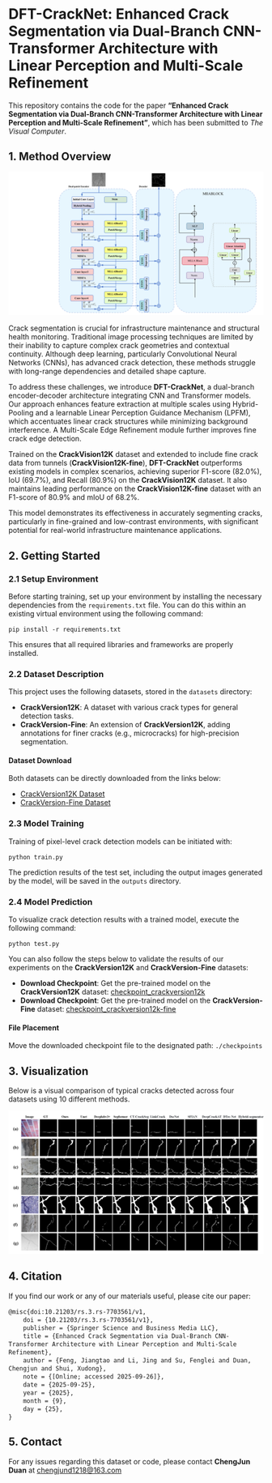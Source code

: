 # DFT-CrackNet: Enhanced Crack Segmentation via Dual-Branch CNN-Transformer Architecture with Linear Perception and Multi-Scale Refinement

This repository contains the code for the paper **“Enhanced Crack Segmentation via Dual-Branch CNN-Transformer Architecture with Linear Perception and Multi-Scale Refinement”**, which has been submitted to *The Visual Computer*.

## 1. Method Overview

<p align="center">
    <img src="./Figures/model-design.png" alt="Overview" />
</p>

Crack segmentation is crucial for infrastructure maintenance and structural health monitoring. Traditional image processing techniques are limited by their inability to capture complex crack geometries and contextual continuity. Although deep learning, particularly Convolutional Neural Networks (CNNs), has advanced crack detection, these methods struggle with long-range dependencies and detailed shape capture.

To address these challenges, we introduce **DFT-CrackNet**, a dual-branch encoder-decoder architecture integrating CNN and Transformer models. Our approach enhances feature extraction at multiple scales using Hybrid-Pooling and a learnable Linear Perception Guidance Mechanism (LPFM), which accentuates linear crack structures while minimizing background interference. A Multi-Scale Edge Refinement module further improves fine crack edge detection.

Trained on the **CrackVision12K** dataset and extended to include fine crack data from tunnels (**CrackVision12K-fine**), **DFT-CrackNet** outperforms existing models in complex scenarios, achieving superior F1-score (82.0%), IoU (69.7%), and Recall (80.9%) on the **CrackVision12K** dataset. It also maintains leading performance on the **CrackVision12K-fine** dataset with an F1-score of 80.9% and mIoU of 68.2%.

This model demonstrates its effectiveness in accurately segmenting cracks, particularly in fine-grained and low-contrast environments, with significant potential for real-world infrastructure maintenance applications.

## 2. Getting Started

### 2.1 Setup Environment

Before starting training, set up your environment by installing the necessary dependencies from the `requirements.txt` file. You can do this within an existing virtual environment using the following command:
```
pip install -r requirements.txt
```
This ensures that all required libraries and frameworks are properly installed.

### 2.2 Dataset Description

This project uses the following datasets, stored in the `datasets` directory:

- **CrackVersion12K**: A dataset with various crack types for general detection tasks.
- **CrackVersion-Fine**: An extension of **CrackVersion12K**, adding annotations for finer cracks (e.g., microcracks) for high-precision segmentation.

#### Dataset Download

Both datasets can be directly downloaded from the links below:

- [CrackVersion12K Dataset](https://github.com/li5jing/DFT-CrackNet/datasets/crackversion12k)
- [CrackVersion-Fine Dataset](https://github.com/li5jing/DFT-CrackNet/datasets/crackversion12k-fine)

### 2.3 Model Training

Training of pixel-level crack detection models can be initiated with:
```
python train.py
```

The prediction results of the test set, including the output images generated by the model, will be saved in the `outputs` directory.


### 2.4 Model Prediction

To visualize crack detection results with a trained model, execute the following command:
```
python test.py
```
You can also follow the steps below to validate the results of our experiments on the **CrackVersion12K** and **CrackVersion-Fine** datasets:

- **Download Checkpoint**: Get the pre-trained model on the **CrackVersion12K** dataset: [checkpoint_crackversion12k](https://drive.google.com/file/d/1aK7DgKbMQwK/view?usp=drive_link)
- **Download Checkpoint**: Get the pre-trained model on the **CrackVersion-Fine** dataset: [checkpoint_crackversion12k-fine](https://drive.google.com/file/d/1aK7DgtZlK/view?usp=drive_link)

#### File Placement

Move the downloaded checkpoint file to the designated path: `./checkpoints`

## 3. Visualization

Below is a visual comparison of typical cracks detected across four datasets using 10 different methods.

<p align="center">
    <img src="./Figures/results.png" alt="Visualization" />

</p>

## 4. Citation

If you find our work or any of our materials useful, please cite our paper:
```
@misc{doi:10.21203/rs.3.rs-7703561/v1,
	doi = {10.21203/rs.3.rs-7703561/v1},
	publisher = {Springer Science and Business Media LLC},
	title = {Enhanced Crack Segmentation via Dual-Branch CNN-Transformer Architecture with Linear Perception and Multi-Scale Refinement},
	author = {Feng, Jiangtao and Li, Jing and Su, Fenglei and Duan, Chengjun and Shui, Xudong},
	note = {[Online; accessed 2025-09-26]},
	date = {2025-09-25},
	year = {2025},
	month = {9},
	day = {25},
}

```

## 5. Contact

For any issues regarding this dataset or code, please contact **ChengJun Duan** at [chengjund1218@163.com](mailto:chengjund1218@163.com)








